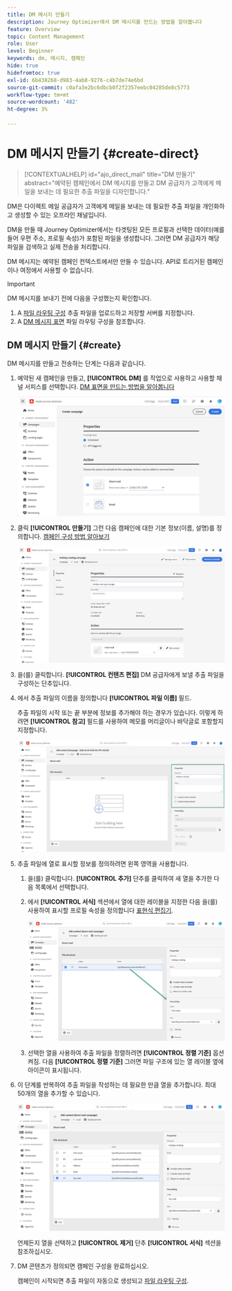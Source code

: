```yaml
---
title: DM 메시지 만들기
description: Journey Optimizer에서 DM 메시지를 만드는 방법을 알아봅니다
feature: Overview
topic: Content Management
role: User
level: Beginner
keywords: dm, 메시지, 캠페인
hide: true
hidefromtoc: true
exl-id: 6b438268-d983-4ab8-9276-c4b7de74e6bd
source-git-commit: c0afa3e2bc6dbcb0f2f2357eebc04285de8c5773
workflow-type: tm+mt
source-wordcount: '482'
ht-degree: 3%

---
```


# DM 메시지 만들기 {#create-direct}

>[!CONTEXTUALHELP]
>id="ajo_direct_mail"
>title="DM 만들기"
>abstract="예약된 캠페인에서 DM 메시지를 만들고 DM 공급자가 고객에게 메일을 보내는 데 필요한 추출 파일을 디자인합니다."

DM은 다이렉트 메일 공급자가 고객에게 메일을 보내는 데 필요한 추출 파일을 개인화하고 생성할 수 있는 오프라인 채널입니다.

DM을 만들 때 Journey Optimizer에서는 타겟팅된 모든 프로필과 선택한 데이터(예를 들어 우편 주소, 프로필 속성)가 포함된 파일을 생성합니다. 그러면 DM 공급자가 해당 파일을 검색하고 실제 전송을 처리합니다.

DM 메시지는 예약된 캠페인 컨텍스트에서만 만들 수 있습니다. API로 트리거된 캠페인이나 여정에서 사용할 수 없습니다.

>[!IMPORTANT]
>
>DM 메시지를 보내기 전에 다음을 구성했는지 확인합니다.
>
>1. A [파일 라우팅 구성](../direct-mail/direct-mail-configuration.md#file-routing-configuration) 추출 파일을 업로드하고 저장할 서버를 지정합니다.
>1. A [DM 메시지 표면](../direct-mail/direct-mail-configuration.md#direct-mail-surface) 파일 라우팅 구성을 참조합니다.


## DM 메시지 만들기 {#create}

DM 메시지를 만들고 전송하는 단계는 다음과 같습니다.

1. 예약된 새 캠페인을 만들고, **[!UICONTROL DM]** 를 작업으로 사용하고 사용할 채널 서피스를 선택합니다. [DM 표면을 만드는 방법을 알아봅니다](../direct-mail/direct-mail-configuration.md#direct-mail-surface)

   ![](assets/direct-mail-campaign.png)

1. 클릭 **[!UICONTROL 만들기]** 그런 다음 캠페인에 대한 기본 정보(이름, 설명)를 정의합니다. [캠페인 구성 방법 알아보기](../campaigns/create-campaign.md)

   ![](assets/direct-mail-edit.png)

1. 을(를) 클릭합니다. **[!UICONTROL 컨텐츠 편집]** DM 공급자에게 보낼 추출 파일을 구성하는 단추입니다.

1. 에서 추출 파일의 이름을 정의합니다 **[!UICONTROL 파일 이름]** 필드.

   추출 파일의 시작 또는 끝 부분에 정보를 추가해야 하는 경우가 있습니다. 이렇게 하려면 **[!UICONTROL 참고]** 필드를 사용하여 메모를 머리글이나 바닥글로 포함할지 지정합니다.

   <!--Click on the button to the right of the Output file field and enter the desired label. You can use personalization fields, content blocks and dynamic text (see Defining content). For example, you can complete the label with the delivery ID or the extraction date.-->

   ![](assets/direct-mail-properties.png)

1. 추출 파일에 열로 표시할 정보를 정의하려면 왼쪽 영역을 사용합니다.

   1. 을(를) 클릭합니다. **[!UICONTROL 추가]** 단추를 클릭하여 새 열을 추가한 다음 목록에서 선택합니다.

   1. 에서 **[!UICONTROL 서식]** 섹션에서 열에 대한 레이블을 지정한 다음 을(를) 사용하여 표시할 프로필 속성을 정의합니다 [표현식 편집기](../personalization/personalization-build-expressions.md).

      ![](assets/direct-mail-content.png)

   1. 선택한 열을 사용하여 추출 파일을 정렬하려면 **[!UICONTROL 정렬 기준]** 옵션 켜짐. 다음 **[!UICONTROL 정렬 기준]** 그러면 파일 구조에 있는 열 레이블 옆에 아이콘이 표시됩니다.

1. 이 단계를 반복하여 추출 파일을 작성하는 데 필요한 만큼 열을 추가합니다. 최대 50개의 열을 추가할 수 있습니다.

   ![](assets/direct-mail-complete.png)

   언제든지 열을 선택하고 **[!UICONTROL 제거]** 단추 **[!UICONTROL 서식]** 섹션을 참조하십시오.

1. DM 콘텐츠가 정의되면 캠페인 구성을 완료하십시오.

   캠페인이 시작되면 추출 파일이 자동으로 생성되고 [파일 라우팅 구성](../direct-mail/direct-mail-configuration.md).
